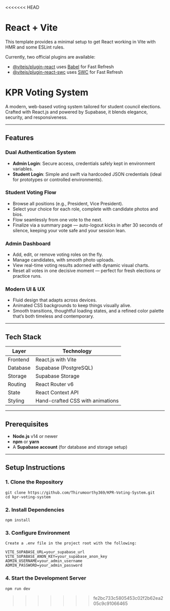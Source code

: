 <<<<<<< HEAD
# React + Vite

This template provides a minimal setup to get React working in Vite with HMR and some ESLint rules.

Currently, two official plugins are available:

- [@vitejs/plugin-react](https://github.com/vitejs/vite-plugin-react/blob/main/packages/plugin-react) uses [Babel](https://babeljs.io/) for Fast Refresh
- [@vitejs/plugin-react-swc](https://github.com/vitejs/vite-plugin-react/blob/main/packages/plugin-react-swc) uses [SWC](https://swc.rs/) for Fast Refresh

# KPR Voting System

A modern, web-based voting system tailored for student council elections. Crafted with React.js and powered by Supabase, it blends elegance, security, and responsiveness.

---

## Features

### Dual Authentication System
- **Admin Login**: Secure access, credentials safely kept in environment variables.
- **Student Login**: Simple and swift via hardcoded JSON credentials (ideal for prototypes or controlled environments).

### Student Voting Flow
- Browse all positions (e.g., President, Vice President).
- Select your choice for each role, complete with candidate photos and bios.
- Flow seamlessly from one vote to the next.
- Finalize via a summary page — auto-logout kicks in after 30 seconds of silence, keeping your vote safe and your session lean.

### Admin Dashboard
- Add, edit, or remove voting roles on the fly.
- Manage candidates, with smooth photo uploads.
- View real-time voting results adorned with dynamic visual charts.
- Reset all votes in one decisive moment — perfect for fresh elections or practice runs.

### Modern UI & UX
- Fluid design that adapts across devices.
- Animated CSS backgrounds to keep things visually alive.
- Smooth transitions, thoughtful loading states, and a refined color palette that’s both timeless and contemporary.

---

## Tech Stack

| Layer       | Technology                    |
|-------------|-------------------------------|
| Frontend    | React.js with Vite             |
| Database    | Supabase (PostgreSQL)          |
| Storage     | Supabase Storage               |
| Routing     | React Router v6                |
| State       | React Context API              |
| Styling     | Hand-crafted CSS with animations |

---

## Prerequisites
- **Node.js** v14 or newer        
- **npm** or **yarn**  
- A **Supabase account** (for database and storage setup)

---

## Setup Instructions

### 1. Clone the Repository
```
git clone https://github.com/Thirumoorthy369/KPR-Voting-System.git
cd kpr-voting-system
```
### 2. Install Dependencies
```
npm install
```
### 3. Configure Environment
```
Create a .env file in the project root with the following:

VITE_SUPABASE_URL=your_supabase_url
VITE_SUPABASE_ANON_KEY=your_supabase_anon_key
ADMIN_USERNAME=your_admin_username
ADMIN_PASSWORD=your_admin_password
```
### 4. Start the Development Server
```
npm run dev
```
>>>>>>> fe2bc733c5805453c02f2b62ea205c9c91066465
